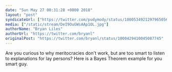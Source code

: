 ```yaml
---
date: "Sun May 27 00:31:28 +0000 2018"
layout: "post"
syndicateUrl: ["https://twitter.com/pudymody/status/1000534921297965056"]
media: ["/static/stream/DeI9OuGWsAAp1OL.jpg"]
authorName: "Bryan Liles"
authorUrl: "https://twitter.com/bryanl"
originalPost: "https://twitter.com/bryanl/status/1000429410045087745"
---
```

Are you curious to why meritocracies don't work, but are too smart to listen to explanations for lay persons? Here is a Bayes Theorem example for you smart guy. 